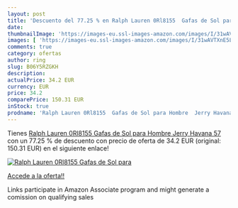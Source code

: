```yaml
---
layout: post
title: 'Descuento del 77.25 % en Ralph Lauren 0Rl8155  Gafas de Sol para '
date: 
thumbnailImage: 'https://images-eu.ssl-images-amazon.com/images/I/31wAVTXnE5L._SL200_.jpg'
images: [ 'https://images-eu.ssl-images-amazon.com/images/I/31wAVTXnE5L._SL200_.jpg' ]
comments: true
category: ofertas
author: ring
slug: B06Y5RZGKH
description:
actualPrice: 34.2 EUR
currency: EUR
price: 34.2
comparePrice: 150.31 EUR
inStock: true
prodname: 'Ralph Lauren 0Rl8155  Gafas de Sol para Hombre  Jerry Havana  57'
---
```


Tienes [Ralph Lauren 0Rl8155  Gafas de Sol para Hombre  Jerry Havana  57](https://www.amazon.es/dp/B06Y5RZGKH/?tag=tolees-21) con un 77.25 % de descuento con precio de oferta de 34.2 EUR (original: 150.31 EUR) en el siguiente enlace!

[![Ralph Lauren 0Rl8155  Gafas de Sol para ](https://images-eu.ssl-images-amazon.com/images/I/31wAVTXnE5L._SL200_.jpg)](https://www.amazon.es/dp/B06Y5RZGKH/?tag=tolees-21)

[Accede a la oferta!!](https://www.amazon.es/dp/B06Y5RZGKH/?tag=tolees-21)

Links participate in Amazon Associate program and might generate a comission on qualifying sales


